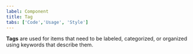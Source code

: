 ```yaml
---
label: Component
title: Tag
tabs: ['Code','Usage', 'Style']
---
```


<page-intro>**Tags** are used for items that need to be labeled, categorized, or organized using keywords that describe them.</page-intro>

<component 
    name="Tag"
    component="tag" 
    variation="tag"
    codepen="GOWdob"
    hasReactVersion="true"
    >
</component>